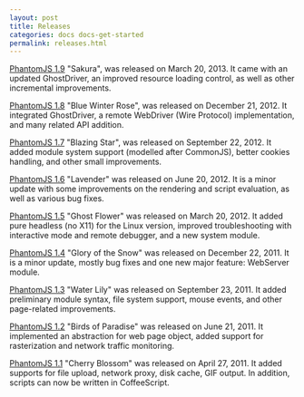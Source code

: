 ```yaml
---
layout: post
title: Releases
categories: docs docs-get-started
permalink: releases.html
---
```


[PhantomJS 1.9](release-1.9.html) "Sakura", was released on March 20, 2013. It came with an updated GhostDriver, an improved resource loading control, as well as other incremental improvements.

[PhantomJS 1.8](release-1.8.html) "Blue Winter Rose", was released on December 21, 2012. It integrated GhostDriver, a remote WebDriver (Wire Protocol) implementation, and many related API addition.

[PhantomJS 1.7](release-1.7.html) "Blazing Star", was released on September 22, 2012. It added module system support (modelled after CommonJS), better cookies handling, and other small improvements.

[PhantomJS 1.6](release-1.6.html) "Lavender" was released on June 20, 2012. It is a minor update with some improvements on the rendering and script evaluation, as well as various bug fixes.

[PhantomJS 1.5](release-1.5.html) "Ghost Flower" was released on March 20, 2012. It added pure headless (no X11) for the Linux version, improved troubleshooting with interactive mode and remote debugger, and a new system module.

[PhantomJS 1.4](release-1.4.html) "Glory of the Snow" was released on December 22, 2011. It is a minor update, mostly bug fixes and one new major feature: WebServer module.

[PhantomJS 1.3](release-1.3.html) "Water Lily" was released on September 23, 2011. It added preliminary module syntax, file system support, mouse events, and other page-related improvements.

[PhantomJS 1.2](release-1.2.html) "Birds of Paradise" was released on June 21, 2011. It implemented an abstraction for web page object, added support for rasterization and network traffic monitoring.

[PhantomJS 1.1](release-1.1.html) "Cherry Blossom" was released on April 27, 2011. It added supports for file upload, network proxy, disk cache, GIF output. In addition, scripts can now be written in CoffeeScript.
